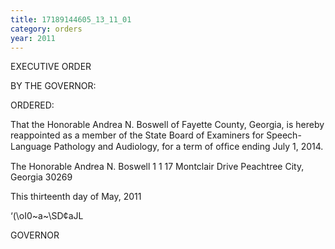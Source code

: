 ```yaml
---
title: 17189144605_13_11_01
category: orders
year: 2011
---
```

 

EXECUTIVE ORDER

BY THE GOVERNOR:

ORDERED:

That the Honorable Andrea N. Boswell of Fayette County, Georgia,
is hereby reappointed as a member of the State Board of Examiners
for Speech-Language Pathology and Audiology, for a term of ofﬁce
ending July 1, 2014.

The Honorable Andrea N. Boswell
1 1 17 Montclair Drive
Peachtree City, Georgia 30269

This thirteenth day of May, 2011

‘(\oI0~a~\SD¢aJL

GOVERNOR

